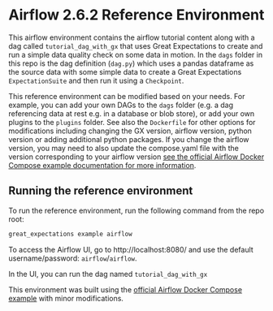 # Airflow 2.6.2 Reference Environment

This airflow environment contains the airflow tutorial content along with a dag called `tutorial_dag_with_gx` that uses Great Expectations to create and run a simple data quality check on some data in motion. In the `dags` folder in this repo is the dag definition (`dag.py`) which uses a pandas dataframe as the source data with some simple data to create a Great Expectations `ExpectationSuite` and then run it using a `Checkpoint`.

This reference environment can be modified based on your needs. For example, you can add your own DAGs to the `dags` folder (e.g. a dag referencing data at rest e.g. in a database or blob store), or add your own plugins to the `plugins` folder. See also the `Dockerfile` for other options for modifications including changing the GX version, airflow version, python version or adding additional python packages. If you change the airflow version, you may need to also update the compose.yaml file with the version corresponding to your airflow version [see the official Airflow Docker Compose example documentation for more information](https://airflow.apache.org/docs/apache-airflow/stable/howto/docker-compose/index.html).

## Running the reference environment

To run the reference environment, run the following command from the repo root:

```bash
great_expectations example airflow
```

To access the Airflow UI, go to http://localhost:8080/ and use the default username/password: `airflow`/`airflow`.

In the UI, you can run the dag named `tutorial_dag_with_gx`


This environment was built using the [official Airflow Docker Compose example](https://airflow.apache.org/docs/apache-airflow/stable/howto/docker-compose/index.html) with minor modifications.

